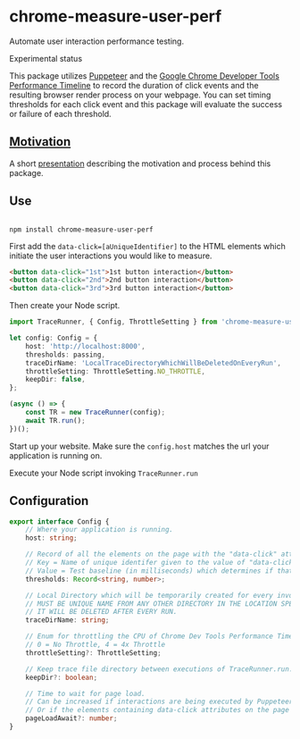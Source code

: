 # chrome-measure-user-perf

Automate user interaction performance testing.

Experimental status

This package utilizes [Puppeteer](https://developers.google.com/web/tools/puppeteer) and the [Google Chrome Developer Tools Performance Timeline](https://developers.google.com/web/tools/chrome-devtools/evaluate-performance/reference) to record the duration of click events and the resulting browser render process on your webpage. You can set timing thresholds for each click event and this package will evaluate the success or failure of each threshold.

## [Motivation](https://docs.google.com/presentation/d/1fmtKu9JcdGmVvJsUlWtRxmyqH0_fpIX6bX-QYlGw2vk/edit?usp=sharing)

A short [presentation](https://docs.google.com/presentation/d/1fmtKu9JcdGmVvJsUlWtRxmyqH0_fpIX6bX-QYlGw2vk/edit#slide=id.gaf58bd1369_1_0) describing the motivation and process behind this package.

## Use

```shell

npm install chrome-measure-user-perf

```

First add the `data-click=[aUniqueIdentifier]` to the HTML elements which initiate the user interactions you would like to measure.

```html
<button data-click="1st">1st button interaction</button>
<button data-click="2nd">2nd button interaction</button>
<button data-click="3rd">3rd button interaction</button>
```

Then create your Node script.

```typescript
import TraceRunner, { Config, ThrottleSetting } from 'chrome-measure-user-perf';

let config: Config = {
	host: 'http://localhost:8000',
	thresholds: passing,
	traceDirName: 'LocalTraceDirectoryWhichWillBeDeletedOnEveryRun',
	throttleSetting: ThrottleSetting.NO_THROTTLE,
	keepDir: false,
};

(async () => {
	const TR = new TraceRunner(config);
	await TR.run();
})();
```

Start up your website. Make sure the `config.host` matches the url your application is running on.

Execute your Node script invoking `TraceRunner.run`

## Configuration

```typescript
export interface Config {
	// Where your application is running.
	host: string;

	// Record of all the elements on the page with the "data-click" attribute
	// Key = Name of unique identifer given to the value of "data-click" for each element
	// Value = Test baseline (in milliseconds) which determines if that user interaction passes or fails
	thresholds: Record<string, number>;

	// Local Directory which will be temporarily created for every invocation of TraceRunner.run
	// MUST BE UNIQUE NAME FROM ANY OTHER DIRECTORY IN THE LOCATION SPECIFIED!
	// IT WILL BE DELETED AFTER EVERY RUN.
	traceDirName: string;

	// Enum for throttling the CPU of Chrome Dev Tools Performance Timeline
	// 0 = No Throttle, 4 = 4x Throttle
	throttleSetting?: ThrottleSetting;

	// Keep trace file directory between executions of TraceRunner.run. Helpful for debugging.
	keepDir?: boolean;

	// Time to wait for page load.
	// Can be increased if interactions are being executed by Puppeteer too soon before event listeners have been attached.
	// Or if the elements containing data-click attributes on the page have not rendered yet.
	pageLoadAwait?: number;
}
```
